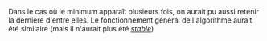 Dans le cas où le minimum apparaît plusieurs fois, on aurait pu aussi retenir la dernière d'entre elles. Le fonctionnement général de l'algorithme aurait été similaire (mais il n'aurait plus été [*stable*](https://fr.wikipedia.org/wiki/Algorithme_de_tri#Tri_stable))